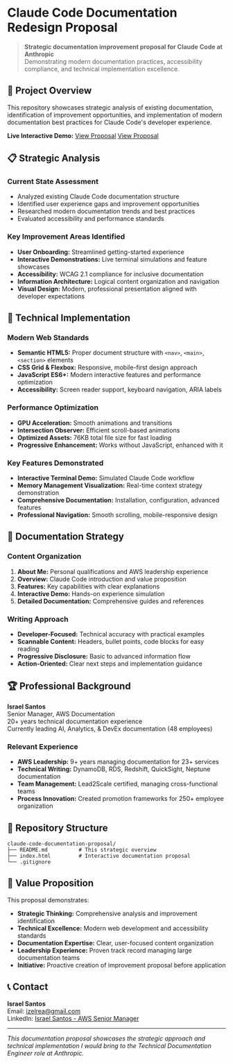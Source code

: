 # Claude Code Documentation Redesign Proposal

> **Strategic documentation improvement proposal for Claude Code at Anthropic**  
> Demonstrating modern documentation practices, accessibility compliance, and technical implementation excellence.

## 🎯 Project Overview

This repository showcases strategic analysis of existing documentation, identification of improvement opportunities, and implementation of modern documentation best practices for Claude Code's developer experience.

**Live Interactive Demo:** [View Proposal](https://izelrea.github.io/claude-code-documentation-proposal/) [View Proposal](https://izelrea.github.io/claude-code-documentation-proposal/)

## 📋 Strategic Analysis

### Current State Assessment
- Analyzed existing Claude Code documentation structure
- Identified user experience gaps and improvement opportunities
- Researched modern documentation trends and best practices
- Evaluated accessibility and performance standards

### Key Improvement Areas Identified
- **User Onboarding:** Streamlined getting-started experience
- **Interactive Demonstrations:** Live terminal simulations and feature showcases
- **Accessibility:** WCAG 2.1 compliance for inclusive documentation
- **Information Architecture:** Logical content organization and navigation
- **Visual Design:** Modern, professional presentation aligned with developer expectations

## 🚀 Technical Implementation

### Modern Web Standards
- **Semantic HTML5:** Proper document structure with `<nav>`, `<main>`, `<section>` elements
- **CSS Grid & Flexbox:** Responsive, mobile-first design approach
- **JavaScript ES6+:** Modern interactive features and performance optimization
- **Accessibility:** Screen reader support, keyboard navigation, ARIA labels

### Performance Optimization
- **GPU Acceleration:** Smooth animations and transitions
- **Intersection Observer:** Efficient scroll-based animations
- **Optimized Assets:** 76KB total file size for fast loading
- **Progressive Enhancement:** Works without JavaScript, enhanced with it

### Key Features Demonstrated
- **Interactive Terminal Demo:** Simulated Claude Code workflow
- **Memory Management Visualization:** Real-time context strategy demonstration  
- **Comprehensive Documentation:** Installation, configuration, advanced features
- **Professional Navigation:** Smooth scrolling, mobile-responsive design

## 💼 Documentation Strategy

### Content Organization
1. **About Me:** Personal qualifications and AWS leadership experience
2. **Overview:** Claude Code introduction and value proposition
3. **Features:** Key capabilities with clear explanations
4. **Interactive Demo:** Hands-on experience simulation
5. **Detailed Documentation:** Comprehensive guides and references

### Writing Approach
- **Developer-Focused:** Technical accuracy with practical examples
- **Scannable Content:** Headers, bullet points, code blocks for easy reading
- **Progressive Disclosure:** Basic to advanced information flow
- **Action-Oriented:** Clear next steps and implementation guidance

## 🏆 Professional Background

**Israel Santos**  
Senior Manager, AWS Documentation  
20+ years technical documentation experience  
Currently leading AI, Analytics, & DevEx documentation (48 employees)

### Relevant Experience
- **AWS Leadership:** 9+ years managing documentation for 23+ services
- **Technical Writing:** DynamoDB, RDS, Redshift, QuickSight, Neptune documentation
- **Team Management:** Lead2Scale certified, managing cross-functional teams
- **Process Innovation:** Created promotion frameworks for 250+ employee organization

## 🔧 Repository Structure

```
claude-code-documentation-proposal/
├── README.md          # This strategic overview
├── index.html         # Interactive documentation proposal
└── .gitignore
```

## 🎯 Value Proposition

This proposal demonstrates:

- **Strategic Thinking:** Comprehensive analysis and improvement identification
- **Technical Excellence:** Modern web development and accessibility standards
- **Documentation Expertise:** Clear, user-focused content organization
- **Leadership Experience:** Proven track record managing large documentation teams
- **Initiative:** Proactive creation of improvement proposal before application

## 📞 Contact

**Israel Santos**  
Email: izelrea@gmail.com  
LinkedIn: [Israel Santos - AWS Senior Manager](https://www.linkedin.com/in/israelgs/)

---

*This documentation proposal showcases the strategic approach and technical implementation I would bring to the Technical Documentation Engineer role at Anthropic.*
